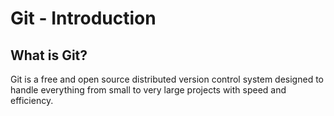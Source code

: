 # Git - Introduction

## What is Git?

Git is a free and open source distributed version control system designed to handle everything from small to very large projects with speed and efficiency.
